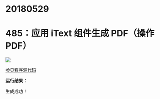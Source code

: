 # 20180529

# 485：应用 iText 组件生成 PDF（操作 PDF）

<img src="http://image.renkaigis.com/keepcoding/2018052901.png">

<a href="https://github.com/renkaigis/KeepCoding/tree/master/2018/05/29" target="_blank">参见程序源代码</a>

**运行结果：**

生成成功！